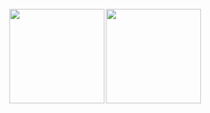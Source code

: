<p>
  <a href="https://github.com/ymurao4">
    <img
      align="left"
      height="170px"
      src="https:/github-readme-stats-seven-cyan-34.vercel.app/api?username=ymurao4&count_private=true&show_icons=true&theme=github_dark&include_all_commits=true"
    />
  </a>
  <a href="https://github.com/ymurao4">
    <img
      align="left"
      height="170px"
      src="https://github-readme-stats-seven-cyan-34.vercel.app/api/top-langs/?username=ymurao4&layout=compact&theme=github_dark&count_private=true&include_all_commits=true"
    />
  </a>
</p>
